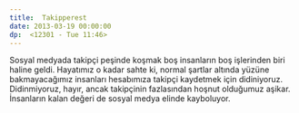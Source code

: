 ```yaml
---
title:  Takipperest
date: 2013-03-19 00:00:00
dp:  <12301 - Tue 11:46>
---
```



Sosyal medyada takipçi peşinde koşmak boş insanların boş işlerinden
biri haline geldi. Hayatımız o kadar sahte ki, normal şartlar altında
yüzüne bakmayacağımız insanları hesabımıza takipçi kaydetmek için
didiniyoruz. Didinmiyoruz, hayır, ancak takipçinin fazlasından hoşnut
olduğumuz aşikar. İnsanların kalan değeri de sosyal medya elinde
kayboluyor. 
